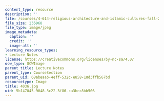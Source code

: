 ```yaml
---
content_type: resource
description: ''
file: /courses/4-614-religious-architecture-and-islamic-cultures-fall-2002/5b14704590483c223f86ca3bec8bb506_4036.jpg
file_size: 235968
file_type: image/jpeg
image_metadata:
  caption: ''
  credit: ''
  image-alt: ''
learning_resource_types:
- Lecture Notes
license: https://creativecommons.org/licenses/by-nc-sa/4.0/
ocw_type: OCWImage
parent_title: Lecture Notes
parent_type: CourseSection
parent_uid: 68abeaab-4eff-532c-e858-18d3ffb567bd
resourcetype: Image
title: 4036.jpg
uid: 5b147045-9048-3c22-3f86-ca3bec8bb506
---
```

